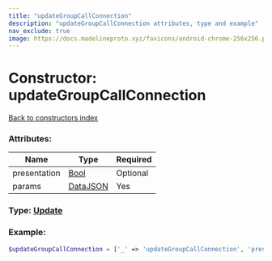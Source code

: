 ```yaml
---
title: "updateGroupCallConnection"
description: "updateGroupCallConnection attributes, type and example"
nav_exclude: true
image: https://docs.madelineproto.xyz/favicons/android-chrome-256x256.png
---
```

# Constructor: updateGroupCallConnection  
[Back to constructors index](index.md)



### Attributes:

| Name     |    Type       | Required |
|----------|---------------|----------|
|presentation|[Bool](../types/Bool.md) | Optional|
|params|[DataJSON](../types/DataJSON.md) | Yes|



### Type: [Update](../types/Update.md)


### Example:

```php
$updateGroupCallConnection = ['_' => 'updateGroupCallConnection', 'presentation' => Bool, 'params' => DataJSON];
```  
